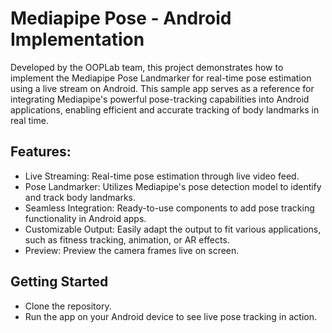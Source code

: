 # Mediapipe Pose - Android Implementation
 Developed by the OOPLab team, this project demonstrates how to implement the Mediapipe Pose Landmarker for real-time pose estimation using a live stream on Android. This sample app serves as a reference for integrating Mediapipe's powerful pose-tracking capabilities into Android applications, enabling efficient and accurate tracking of body landmarks in real time.

## Features:
- Live Streaming: Real-time pose estimation through live video feed.
- Pose Landmarker: Utilizes Mediapipe's pose detection model to identify and track body landmarks.
- Seamless Integration: Ready-to-use components to add pose tracking functionality in Android apps.
- Customizable Output: Easily adapt the output to fit various applications, such as fitness tracking, animation, or AR effects.
- Preview: Preview the camera frames live on screen.

## Getting Started
- Clone the repository.
- Run the app on your Android device to see live pose tracking in action.
